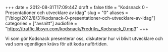 +++
date = 2012-08-31T17:09:44Z
draft = false
title = "Kodsnack 0 - Presentationer och utvecklare av idag"
slug = "0"
aliases = ["/blog/2012/8/31/kodsnack-0-presentationer-och-utvecklare-av-idag"]
categories = ["avsnitt"]
audiofile = "https://traffic.libsyn.com/kodsnack/Fredriks_Kodsnack_0.mp3"
+++

Vi som gör Kodsnack presenterar oss, diskuterar hur vi blivit utvecklare och vad som egentligen krävs för att koda nuförtiden.

